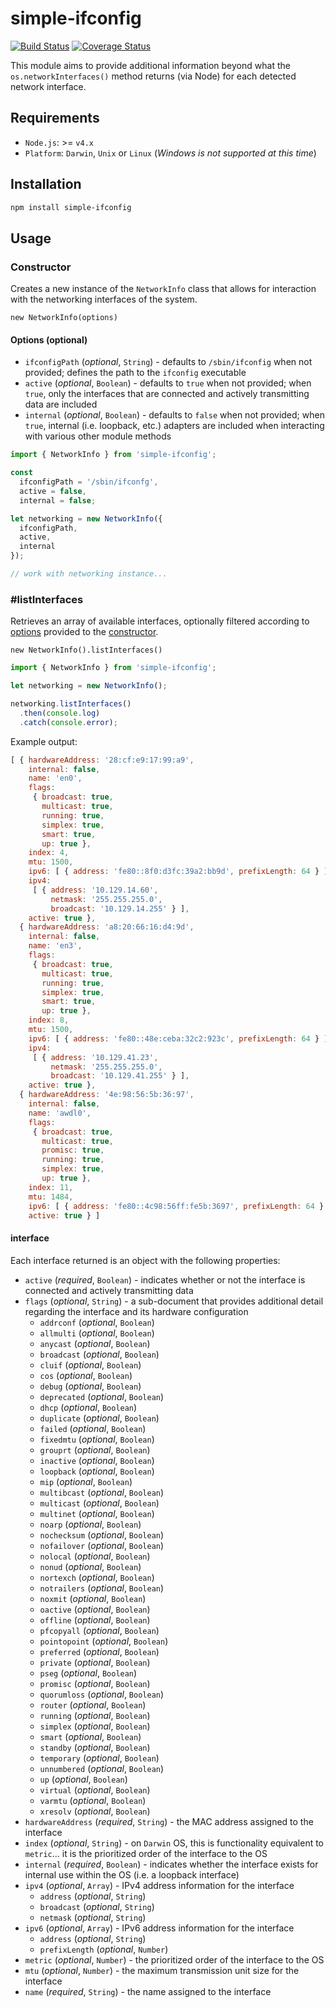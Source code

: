 # simple-ifconfig

[![Build Status](https://travis-ci.org/brozeph/simple-ifconfig.svg?branch=master)](https://travis-ci.org/brozeph/simple-ifconfig) [![Coverage Status](https://coveralls.io/repos/github/brozeph/simple-ifconfig/badge.svg?branch=master)](https://coveralls.io/github/brozeph/simple-ifconfig?branch=master)

This module aims to provide additional information beyond what the `os.networkInterfaces()` method returns (via Node) for each detected network interface.

## Requirements

* `Node.js`: >= `v4.x`
* `Platform`: `Darwin`, `Unix` or `Linux` (_Windows is not supported at this time_)

## Installation

```bash
npm install simple-ifconfig
```

## Usage

### Constructor

Creates a new instance of the `NetworkInfo` class that allows for interaction with the networking interfaces of the system.

`new NetworkInfo(options)`

#### Options (optional)

* `ifconfigPath` (_optional_, `String`) - defaults to `/sbin/ifconfig` when not provided; defines the path to the `ifconfig` executable
* `active` (_optional_, `Boolean`) - defaults to `true` when not provided; when `true`, only the interfaces that are connected and actively transmitting data are included
* `internal` (_optional_, `Boolean`) - defaults to `false` when not provided; when `true`, internal (i.e. loopback, etc.) adapters are included when interacting with various other module methods

```javascript
import { NetworkInfo } from 'simple-ifconfig';

const
  ifconfigPath = '/sbin/ifconfg',
  active = false,
  internal = false;

let networking = new NetworkInfo({
  ifconfigPath,
  active,
  internal
});

// work with networking instance...
```

### #listInterfaces

Retrieves an array of available interfaces, optionally filtered according to [options](#options-optional) provided to the [constructor](#constructor).

`new NetworkInfo().listInterfaces()`

```javascript
import { NetworkInfo } from 'simple-ifconfig';

let networking = new NetworkInfo();

networking.listInterfaces()
  .then(console.log)
  .catch(console.error);
```

Example output:

```javascript
[ { hardwareAddress: '28:cf:e9:17:99:a9',
    internal: false,
    name: 'en0',
    flags:
     { broadcast: true,
       multicast: true,
       running: true,
       simplex: true,
       smart: true,
       up: true },
    index: 4,
    mtu: 1500,
    ipv6: [ { address: 'fe80::8f0:d3fc:39a2:bb9d', prefixLength: 64 } ],
    ipv4:
     [ { address: '10.129.14.60',
         netmask: '255.255.255.0',
         broadcast: '10.129.14.255' } ],
    active: true },
  { hardwareAddress: 'a8:20:66:16:d4:9d',
    internal: false,
    name: 'en3',
    flags:
     { broadcast: true,
       multicast: true,
       running: true,
       simplex: true,
       smart: true,
       up: true },
    index: 8,
    mtu: 1500,
    ipv6: [ { address: 'fe80::48e:ceba:32c2:923c', prefixLength: 64 } ],
    ipv4:
     [ { address: '10.129.41.23',
         netmask: '255.255.255.0',
         broadcast: '10.129.41.255' } ],
    active: true },
  { hardwareAddress: '4e:98:56:5b:36:97',
    internal: false,
    name: 'awdl0',
    flags:
     { broadcast: true,
       multicast: true,
       promisc: true,
       running: true,
       simplex: true,
       up: true },
    index: 11,
    mtu: 1484,
    ipv6: [ { address: 'fe80::4c98:56ff:fe5b:3697', prefixLength: 64 } ],
    active: true } ]
```

#### interface

Each interface returned is an object with the following properties:

* `active` (_required_, `Boolean`) - indicates whether or not the interface is connected and actively transmitting data
* `flags` (_optional_, `String`) - a sub-document that provides additional detail regarding the interface and its hardware configuration
  * `addrconf` (_optional_, `Boolean`)
  * `allmulti` (_optional_, `Boolean`)
  * `anycast` (_optional_, `Boolean`)
  * `broadcast` (_optional_, `Boolean`)
  * `cluif` (_optional_, `Boolean`)
  * `cos` (_optional_, `Boolean`)
  * `debug` (_optional_, `Boolean`)
  * `deprecated` (_optional_, `Boolean`)
  * `dhcp` (_optional_, `Boolean`)
  * `duplicate` (_optional_, `Boolean`)
  * `failed` (_optional_, `Boolean`)
  * `fixedmtu` (_optional_, `Boolean`)
  * `grouprt` (_optional_, `Boolean`)
  * `inactive` (_optional_, `Boolean`)
  * `loopback` (_optional_, `Boolean`)
  * `mip` (_optional_, `Boolean`)
  * `multibcast` (_optional_, `Boolean`)
  * `multicast` (_optional_, `Boolean`)
  * `multinet` (_optional_, `Boolean`)
  * `noarp` (_optional_, `Boolean`)
  * `nochecksum` (_optional_, `Boolean`)
  * `nofailover` (_optional_, `Boolean`)
  * `nolocal` (_optional_, `Boolean`)
  * `nonud` (_optional_, `Boolean`)
  * `nortexch` (_optional_, `Boolean`)
  * `notrailers` (_optional_, `Boolean`)
  * `noxmit` (_optional_, `Boolean`)
  * `oactive` (_optional_, `Boolean`)
  * `offline` (_optional_, `Boolean`)
  * `pfcopyall` (_optional_, `Boolean`)
  * `pointopoint` (_optional_, `Boolean`)
  * `preferred` (_optional_, `Boolean`)
  * `private` (_optional_, `Boolean`)
  * `pseg` (_optional_, `Boolean`)
  * `promisc` (_optional_, `Boolean`)
  * `quorumloss` (_optional_, `Boolean`)
  * `router` (_optional_, `Boolean`)
  * `running` (_optional_, `Boolean`)
  * `simplex` (_optional_, `Boolean`)
  * `smart` (_optional_, `Boolean`)
  * `standby` (_optional_, `Boolean`)
  * `temporary` (_optional_, `Boolean`)
  * `unnumbered` (_optional_, `Boolean`)
  * `up` (_optional_, `Boolean`)
  * `virtual` (_optional_, `Boolean`)
  * `varmtu` (_optional_, `Boolean`)
  * `xresolv` (_optional_, `Boolean`)
* `hardwareAddress` (_required_, `String`) - the MAC address assigned to the interface
* `index` (_optional_, `String`) - on `Darwin` OS, this is functionality equivalent to `metric`... it is the prioritized order of the interface to the OS
* `internal` (_required_, `Boolean`) - indicates whether the interface exists for internal use within the OS (i.e. a loopback interface)
* `ipv4` (_optional_, `Array`) - IPv4 address information for the interface
  * `address` (_optional_, `String`)
  * `broadcast` (_optional_, `String`)
  * `netmask` (_optional_, `String`)
* `ipv6` (_optional_, `Array`) - IPv6 address information for the interface
  * `address` (_optional_, `String`)
  * `prefixLength` (_optional_, `Number`)
* `metric` (_optional_, `Number`) - the prioritized order of the interface to the OS
* `mtu` (_optional_, `Number`) - the maximum transmission unit size for the interface
* `name` (_required_, `String`) - the name assigned to the interface
